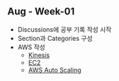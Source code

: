 ## Aug - Week-01
- Discussions에 공부 기록 작성 시작
- Section과 Categories 구성
- AWS 작성
  - [Kinesis](https://github.com/seonae-j/TIL/discussions/4)
  - [EC2](https://github.com/seonae-j/TIL/discussions/2)
  - [AWS Auto Scaling](https://github.com/seonae-j/TIL/discussions/3)
